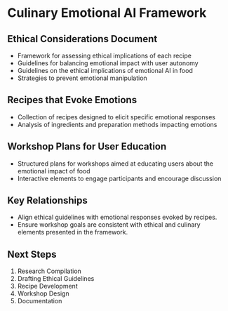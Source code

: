 

# Culinary Emotional AI Framework

## Ethical Considerations Document
- Framework for assessing ethical implications of each recipe
- Guidelines for balancing emotional impact with user autonomy
- Guidelines on the ethical implications of emotional AI in food
- Strategies to prevent emotional manipulation

## Recipes that Evoke Emotions
- Collection of recipes designed to elicit specific emotional responses
- Analysis of ingredients and preparation methods impacting emotions

## Workshop Plans for User Education
- Structured plans for workshops aimed at educating users about the emotional impact of food
- Interactive elements to engage participants and encourage discussion

## Key Relationships
- Align ethical guidelines with emotional responses evoked by recipes.
- Ensure workshop goals are consistent with ethical and culinary elements presented in the framework.

## Next Steps
1. Research Compilation
2. Drafting Ethical Guidelines
3. Recipe Development
4. Workshop Design
5. Documentation